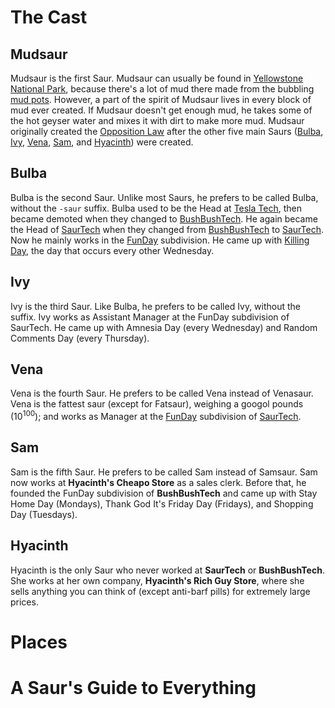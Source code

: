 # The Cast

## Mudsaur

Mudsaur is the first Saur. Mudsaur can usually be found in [Yellowstone National Park](https://google.com/search?q=Yellowstone+National+Park), because there's a lot of mud there made from the bubbling [mud pots](https://google.com/search?q=Yellowstone+Mud+Pots). However, a part of the spirit of Mudsaur lives in every block of mud ever created. If Mudsaur doesn't get enough mud, he takes some of the hot geyser water and mixes it with dirt to make more mud. Mudsaur originally created the [Opposition Law](#opposition-law) after the other five main Saurs ([Bulba](#bulba), [Ivy](#ivy), [Vena](#vena), [Sam](#sam), and [Hyacinth](#hyacinth)) were created.

## Bulba

Bulba is the second Saur. Unlike most Saurs, he prefers to be called Bulba, without the `-saur` suffix. Bulba used to be the Head at [Tesla Tech](#tesla-tech), then became demoted when they changed to [BushBushTech](#bushbushtech). He again became the Head of [SaurTech](#saurtech) when they changed from [BushBushTech](#bushbushtech) to [SaurTech](#saurtech). Now he mainly works in the [FunDay](#funday) subdivision. He came up with [Killing Day](#day-killing-day), the day that occurs every other Wednesday.

## Ivy

Ivy is the third Saur. Like Bulba, he prefers to be called Ivy, without the suffix. Ivy works as Assistant Manager at the FunDay subdivision of SaurTech. He came up with Amnesia Day (every Wednesday) and Random Comments Day (every Thursday).

## Vena

Vena is the fourth Saur. He prefers to be called Vena instead of Venasaur. Vena is the fattest saur (except for Fatsaur), weighing a googol pounds (10<sup>100</sup>); and works as Manager at the [FunDay](#funday) subdivision of [SaurTech](#saurtech).

## Sam

Sam is the fifth Saur. He prefers to be called Sam instead of Samsaur. Sam now works at **Hyacinth's Cheapo Store** as a sales clerk. Before that, he founded the FunDay subdivision of **BushBushTech** and came up with Stay Home Day (Mondays), Thank God It's Friday Day (Fridays), and Shopping Day (Tuesdays).

## Hyacinth

Hyacinth is the only Saur who never worked at **SaurTech** or **BushBushTech**. She works at her own company, **Hyacinth's Rich Guy Store**, where she sells anything you can think of (except anti-barf pills) for extremely large prices.

# Places

# A Saur's Guide to Everything
